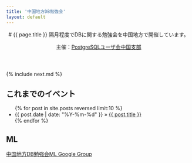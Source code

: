 ```yaml
---
title: '中国地方DB勉強会'
layout: default
---
```


<header class="post-header" markdown="1">
# {{ page.title }}
隔月程度でDBに関する勉強会を中国地方で開催しています。

主催：[PostgreSQLユーザ会中国支部](http://www.postgresql.jp/branch)
</header>

<article class="post-content" markdown="1">
{% include next.md %}
</article>

<footer>
<article class="post-content">

<h2>これまでのイベント</h2>

<ul class="posts">
{% for post in site.posts reversed limit:10 %}
  <li><span>{{ post.date | date: "%Y-%m-%d" }}</span> &raquo; <a href="{{ post.url }}">{{ post.title }}</a></li>
{% endfor %}
</ul>

<h2>ML</h2>

<a href="https://groups.google.com/forum/#!forum/dbstudychugoku">中国地方DB勉強会ML Google Group</a>

</article>
</footer>
